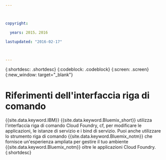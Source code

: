 ```yaml
---



copyright:

  years: 2015，2016

lastupdated: "2016-02-17"



---
```


{:shortdesc: .shortdesc}
{:codeblock: .codeblock}
{:screen: .screen}
{:new_window: target="_blank"}

# Riferimenti dell'interfaccia riga di comando

{{site.data.keyword.IBM}} {{site.data.keyword.Bluemix_short}} utilizza
l'interfaccia riga di comando Cloud Foundry, cf, per
modificare le applicazioni, le istanze di servizio e i bind di servizio. Puoi anche utilizzare lo strumento riga di comando {{site.data.keyword.Bluemix_notm}} che fornisce un'esperienza ampliata per gestire il tuo ambiente {{site.data.keyword.Bluemix_notm}} oltre le applicazioni Cloud Foundry.
{:shortdesc}
